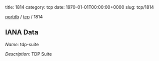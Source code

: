 title: 1814
category: tcp
date: 1970-01-01T00:00:00+0000
slug: tcp/1814

[portdb](/) / [tcp](/category/tcp.html) / 1814


## IANA Data

_Name:_ tdp-suite

_Description:_ TDP Suite

